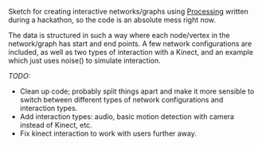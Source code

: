 Sketch for creating interactive networks/graphs using [Processing](http://processing.org) written during a hackathon, so the code is an absolute mess right now.

The data is structured in such a way where each node/vertex in the network/graph has start and end points. A few network configurations are included, as well as two types of interaction with a Kinect, and an example which just uses noise() to simulate interaction.

*TODO:*
- Clean up code; probably split things apart and make it more sensible to switch between different types of network configurations and interaction types.
- Add interaction types: audio, basic motion detection with camera instead of Kinect, etc.
- Fix kinect interaction to work with users further away.
